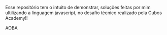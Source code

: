 Esse repositório tem o intuito de demonstrar, soluções feitas por mim ultilizando a linguagem javascript, no desafio técnico realizado pela Cubos Academy!!

AOBA